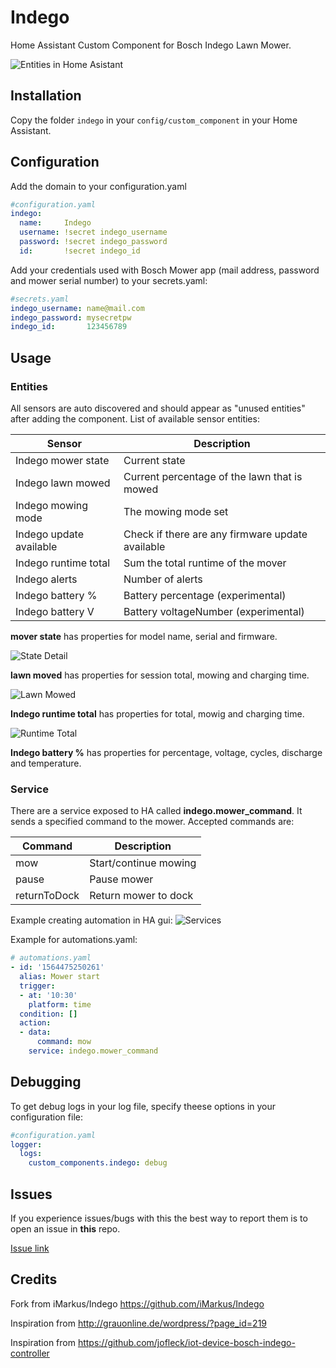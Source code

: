 # Indego
Home Assistant Custom Component for Bosch Indego Lawn Mower.


![Entities in Home Asistant](/doc/1-Indego_Sensors.png)

## Installation
Copy the folder `indego` in your `config/custom_component` in your Home Assistant.
    
## Configuration
Add the domain to your configuration.yaml
``` yaml
#configuration.yaml
indego:
  name:     Indego
  username: !secret indego_username
  password: !secret indego_password
  id:       !secret indego_id
```

Add your credentials used with Bosch Mower app (mail address, password and mower serial number) to your secrets.yaml: 
``` yaml
#secrets.yaml
indego_username: name@mail.com
indego_password: mysecretpw
indego_id:       123456789
```
## Usage

### Entities
 All sensors are auto discovered and should appear as "unused entities" after adding the component. List of available sensor entities:

|Sensor                  | Description                                      |
|------------------------|--------------------------------------------------|
|Indego mower state      | Current state                                    |
|Indego lawn mowed       | Current percentage of the lawn that is mowed     |
|Indego mowing mode      | The mowing mode set                              |
|Indego update available | Check if there are any firmware update available |
|Indego runtime total    | Sum the total runtime of the mover               |
|Indego alerts           | Number of alerts                                 |
|Indego battery %        | Battery percentage (experimental)                |
|Indego battery V        | Battery voltageNumber (experimental)             |

**mover state** has properties for model name, serial and firmware.

![State Detail](/doc/2-Indego_State_details.png)

**lawn moved** has properties for session total, mowing and charging time.

![Lawn Mowed](/doc/3-Indego_Lawn_mowed.png)

**Indego runtime total** has properties for total, mowig and charging time.

![Runtime Total](/doc/4-Indego_Runtime_detail.png)

**Indego battery %** has properties for percentage, voltage, cycles, discharge and temperature.

### Service
There are a service exposed to HA called **indego.mower_command**. It sends a specified command to the mower. Accepted commands are:

|Command      |Description           |
|-------------|----------------------|
|mow          | Start/continue mowing|
|pause        | Pause mower          |
|returnToDock | Return mower to dock |

Example creating automation in HA gui:
![Services](/doc/5-Indego_Call_service.png)

Example for automations.yaml:

``` yaml
# automations.yaml
- id: '1564475250261'
  alias: Mower start
  trigger:
  - at: '10:30'
    platform: time
  condition: []
  action:
  - data:
      command: mow
    service: indego.mower_command
```

## Debugging
To get debug logs in your log file, specify theese options in your configuration file:

``` yaml
#configuration.yaml
logger:
  logs:
    custom_components.indego: debug
```

## Issues

If you experience issues/bugs with this the best way to report them is to open an issue in **this** repo.

[Issue link](https://github.com/jm-73/Indego/issues)

## Credits

Fork from iMarkus/Indego https://github.com/iMarkus/Indego

Inspiration from http://grauonline.de/wordpress/?page_id=219

Inspiration from https://github.com/jofleck/iot-device-bosch-indego-controller
